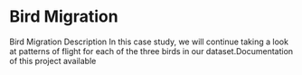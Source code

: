 # Bird Migration
Bird Migration Description
In this case study, we will continue taking a look at patterns of flight for each of the three birds in our dataset.Documentation of this project available
